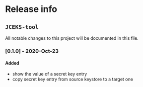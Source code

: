 # Release info
## `JCEKS-tool`

All notable changes to this project will be documented in this file.

### [0.1.0] - 2020-Oct-23
#### Added
- show the value of a secret key entry
- copy secret key entry from source keystore to a target one
